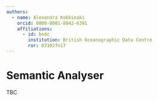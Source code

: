 ```yaml
---
authors:
  - name: Alexandra Kokkinaki
    orcid: 0000-0001-8042-6391
    affiliations:
      - id: bodc
        institution: British Oceanographic Data Centre
        ror: 03102fn17
---
```


# Semantic Analyser

TBC